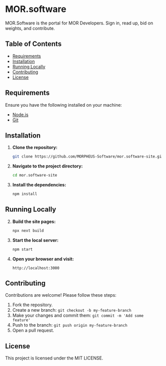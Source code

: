 
# MOR.software


MOR.Software is the portal for MOR Developers.  Sign in, read up, bid on weights, and contribute.


## Table of Contents

- [Requirements](#requirements)
- [Installation](#installation)
- [Running Locally](#running-locally)
- [Contributing](#contributing)
- [License](#license)

## Requirements

Ensure you have the following installed on your machine:

- [Node.js](https://nodejs.org/) 
- [Git](https://git-scm.com/)

## Installation

1. **Clone the repository:**

   ```bash
   git clone https://github.com/MORPHEUS-Software/mor.software-site.git
   ```

2. **Navigate to the project directory:**

   ```bash
   cd mor.software-site
   ```

3. **Install the dependencies:**

   ```bash
   npm install
   ```

## Running Locally


2. **Build the site pages:**

   ```bash
   npx next build
   ```


2. **Start the local server:**

   ```bash
   npm start
   ```

3. **Open your browser and visit:**

   ```
   http://localhost:3000
   ```

## Contributing

Contributions are welcome! Please follow these steps:

1. Fork the repository.
2. Create a new branch: `git checkout -b my-feature-branch`
3. Make your changes and commit them: `git commit -m 'Add some feature'`
4. Push to the branch: `git push origin my-feature-branch`
5. Open a pull request.

## License

This project is licensed under the MIT LICENSE.
